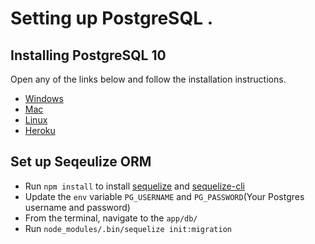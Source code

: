 # Setting up PostgreSQL .

## Installing PostgreSQL 10
Open any of the links below and follow the installation instructions.
- [Windows ](https://www.postgresql.org/download/windows/)
- [Mac](https://www.postgresql.org/download/macosx/)
- [Linux](https://www.postgresql.org/download/linux/)
- [Heroku](https://devcenter.heroku.com/articles/heroku-postgresql)

##  Set up Seqeulize ORM
- Run  `npm install` to install [sequelize](https://www.npmjs.com/package/sequelize) and [sequelize-cli](https://www.npmjs.com/package/sequelize-cli)
- Update the `env` variable `PG_USERNAME` and `PG_PASSWORD`(Your Postgres username and password) 
- From the terminal, navigate to the `app/db/` 
- Run `node_modules/.bin/sequelize init:migration`
